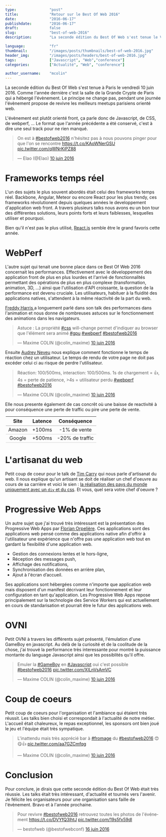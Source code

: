 ```yaml
---
type:               "post"
title:              "Retour sur le Best Of Web 2016"
date:               "2016-06-17"
publishdate:        "2016-06-17"
draft:              false
slug:               "best-of-web-2016"
description:        "La seconde édition du Best Of Web s'est tenue le Vendredi 10 Juin 2016 à Paris, et a rassemblé le meilleurs des meetups de l'année. Retour sur cet évènement."

language:           "fr"
thumbnail:          "/images/posts/thumbnails/best-of-web-2016.jpg"
header_img:         "/images/posts/headers/best-of-web-2016.jpg"
tags:               ["Javascript", "Web","conference"]
categories:         ["Actualité", "Web", "conference"]

author_username:    "mcolin"
---
```


La seconde édition du Best Of Web s'est tenue à Paris le vendredi 10 juin 2016. Comme l'année dernière c'est la salle de la Grande Crypte de Paris qui a hébergé l'évènement. Le principe ne change pas, pendant une journée l'évènement propose de revivre les meilleurs meetups parisiens orienté web.
<!--more-->
L'évènement est plutôt orienté front, ça parle donc de Javascript, de CSS, de webperf, ... Le format que l'année précédente a été conservé, c'est à dire une seul track pour ne rien manqué.

<blockquote class="twitter-tweet" data-lang="fr"><p lang="fr" dir="ltr">On est à <a href="https://twitter.com/hashtag/bestofweb2016?src=hash">#bestofweb2016</a> n&#39;hésitez pas à nous pouvons pinger pour que l&#39;on se rencontre <a href="https://t.co/KAoWNerGSU">https://t.co/KAoWNerGSU</a> <a href="https://t.co/qWNrKiPZ88">pic.twitter.com/qWNrKiPZ88</a></p>&mdash; Elao (@Elao) <a href="https://twitter.com/Elao/status/741168106723258368">10 juin 2016</a></blockquote>
<script async src="//platform.twitter.com/widgets.js" charset="utf-8"></script>

# Frameworks temps réel

L'un des sujets le plus souvent abordés était celui des frameworks temps réel. Backbone, Angular, Meteor ou encore React pour les plus trendy, ces frameworks révolutionent depuis quelques années le developpement d'application web front. A travers plusieurs talks nous avons eu un bon tour des différentes solutions, leurs points forts et leurs faiblesses, lesquelles utiliser et pourquoi.

Bien qu'il n'est pas le plus utilisé, [React.js](https://facebook.github.io/react/) semble être le grand favoris cette année.

# WebPerf

L'autre sujet qui tenait une bonne place dans ce Best Of Web 2016 concernait les performances. Effectivement avec le développement des application front de plus en plus lourdes et l'arrivé de fonctionnalités permettant des opérations de plus en plus complexe (transformation, animation, 3D, ...) ainsi que l'utilisation d'API croissante, la question de la performance est devenu cruciale. Les utilisateurs, habituer à la fluidité des applications natives, s'attendent à la même réactivité de la part du web.

[Freddy Harris ](https://twitter.com/harrisfreddy) a longuement parlé dans son talk des performances dans l'animation et nous donne de nombreuses astuces sur le fonctionnement des animations dans les navigateurs. 

<blockquote class="twitter-tweet" data-lang="fr"><p lang="fr" dir="ltr">Astuce : La propriété <a href="https://twitter.com/hashtag/css?src=hash">#css</a> will-change permet d&#39;indiquer au browser que l&#39;élément sera animé <a href="https://twitter.com/hashtag/gpu?src=hash">#gpu</a> <a href="https://twitter.com/hashtag/webperf?src=hash">#webperf</a> <a href="https://twitter.com/hashtag/bestofweb2016?src=hash">#bestofweb2016</a></p>&mdash; Maxime COLIN (@colin_maxime) <a href="https://twitter.com/colin_maxime/status/741179119833079808">10 juin 2016</a></blockquote>
<script async src="//platform.twitter.com/widgets.js" charset="utf-8"></script>

Ensuite [Audrey Neveu](@Audrey_Neveu) nous explique comment fonctionne le temps de réaction chez un utilisateur. Le temps de rendu de votre page ne doit pas excéder celui ci au risque de perdre l'utilisateur. 

<blockquote class="twitter-tweet" data-lang="fr"><p lang="fr" dir="ltr">Réaction: 100/500ms, interaction: 100/500ms. 1s de chargement = 👍, 4s = perte de patience, &gt;4s = utilisateur perdu <a href="https://twitter.com/hashtag/webperf?src=hash">#webperf</a> <a href="https://twitter.com/hashtag/bestofweb2016?src=hash">#bestofweb2016</a></p>&mdash; Maxime COLIN (@colin_maxime) <a href="https://twitter.com/colin_maxime/status/741185758317424640">10 juin 2016</a></blockquote>
<script async src="//platform.twitter.com/widgets.js" charset="utf-8"></script>

Elle nous presente également de cas concrêt où une baisse de reactivité à pour conséquence une perte de traffic ou pire une perte de vente.

<table style="width: 500px;margin: auto;text-align: center;">
	<thead>
		<tr style="border-bottom:2px solid #ccc;">
			<th>Site</th>
			<th>Latence</th>
			<th>Conséquence</th>
		</tr>
	</thead>
	<tbody>
		<tr style="border-bottom:1px solid #ccc;">
			<td>Amazon</td>
			<td>+100ms</td>
			<td>-1% de vente</td>
		</tr>
		<tr style="border-bottom:1px solid #ccc;">
			<td>Google</td>
			<td>+500ms</td>
			<td>-20% de traffic</td>
		</tr>
	</tbody>
</table>

# L'artisanat du web

Petit coup de coeur pour le talk de [Tim Carry](https://twitter.com/pixelastic) qui nous parle d'artisanat du web. Il nous explique qu'un artisant se doit de réaliser un chef d'oeuvre au cours de sa carrière et voici le sien : [la réalisation des pays du monde uniquement avec un ```div``` et du css](https://pixelastic.github.io/css-flags/). Et vous, quel sera votre chef d'oeuvre ?

# Progressive Web Apps

Un autre sujet que j'ai trouvé très intéressant est la présentation des Progressive Web Apps par [Florian Orpelière](https://twitter.com/florpeliere). Ces applications sont des applications web pensé comme des applications native afin d'offrir à l'utilisateur une expérience que n'offre pas une application web tout en gardant la flexibilité d'une application web.

* Gestion des connexions lentes et le hors-ligne,
* Réception des messages push,
* Affichage des notifications,
* Synchronisation des données en arrière plan,
* Ajout à l'écran d’accueil.

Ses applications sont hébergées comme n'importe que application web mais disposent d'un manifest décrivant leur fonctionnement et leur configuration en tant qu'application. Les Progressive Web Apps repose principalement sur la technologie des Service Workers qui est actuellement en cours de standarisation et pourrait être le futur des applications web.

# OVNI

Petit OVNI à travers les différents sujet présenté, l'émulation d'une GameBoy en javascript. Au delà de la curiosité et de la coolitude de la chose, j'ai trouvé la performance très interessante pour montré la puissance montante du language Javascript ainsi que les possiblités qu'il offre.

<blockquote class="twitter-tweet" data-lang="fr"><p lang="fr" dir="ltr">Emuler la <a href="https://twitter.com/hashtag/GameBoy?src=hash">#GameBoy</a> en <a href="https://twitter.com/hashtag/Javascript?src=hash">#Javascript</a> oui c&#39;est possible <a href="https://twitter.com/hashtag/bestofweb2016?src=hash">#bestofweb2016</a> <a href="https://t.co/XILnVsAmVC">pic.twitter.com/XILnVsAmVC</a></p>&mdash; Maxime COLIN (@colin_maxime) <a href="https://twitter.com/colin_maxime/status/741276662185250816">10 juin 2016</a></blockquote>
<script async src="//platform.twitter.com/widgets.js" charset="utf-8"></script>

# Coup de coeurs

Petit coup de coeurs pour l'organisation et l'ambiance qui étaient très réussit. 
Les talks bien choisi et correspondait à l'actualité de notre métier. L'accueil était chaleureux, le repas exceptionnel, les sponsors ont bien joué le jeu et l'équipe était très sympatique.

<blockquote class="twitter-tweet" data-lang="fr"><p lang="fr" dir="ltr">L&#39;inattendu mais très apprécié bar à <a href="https://twitter.com/hashtag/fromage?src=hash">#fromage</a> du <a href="https://twitter.com/hashtag/bestofweb2016?src=hash">#bestofweb2016</a> 😍😋👍 <a href="https://t.co/aa7GZCmfqg">pic.twitter.com/aa7GZCmfqg</a></p>&mdash; Maxime COLIN (@colin_maxime) <a href="https://twitter.com/colin_maxime/status/741222954609053696">10 juin 2016</a></blockquote>
<script async src="//platform.twitter.com/widgets.js" charset="utf-8"></script>

# Conclusion

Pour conclure, je dirais que cette seconde édition du Best Of Web était très réussie. Les talks était très intéressant, d'actualité et tournés vers l'avenir.
Je félicite les organisateurs pour une organisation sans faille de l'évènement. Bravo et à l'année prochaine.

<blockquote class="twitter-tweet" data-lang="fr"><p lang="fr" dir="ltr">Pour revivre <a href="https://twitter.com/hashtag/bestofweb2016?src=hash">#bestofweb2016</a> retrouvez toutes les photos de l&#39;événement <a href="https://t.co/DVYfQ3lhtJ">https://t.co/DVYfQ3lhtJ</a> <a href="https://t.co/19s5fx59dl">pic.twitter.com/19s5fx59dl</a></p>&mdash; bestofweb (@bestofwebconf) <a href="https://twitter.com/bestofwebconf/status/743431195657109505">16 juin 2016</a></blockquote>
<script async src="//platform.twitter.com/widgets.js" charset="utf-8"></script>
